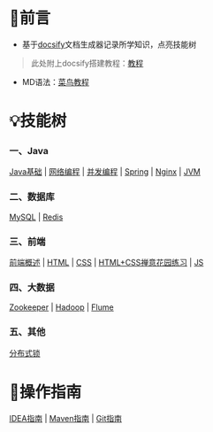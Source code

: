 # 🤝前言

- 基于[docsify](https://docsify.js.org/#/zh-cn/)文档生成器记录所学知识，点亮技能树

> 此处附上docsify搭建教程：[教程](/搭建Docsify到GitHub)

- MD语法：[菜鸟教程](https://www.runoob.com/markdown/md-tutorial.html)

# 💡技能树

### 一、Java

[Java基础](/Java/1.Java基础/README)	|	[网络编程](/Java/2.网络编程/README)	|	[并发编程](/Java/3.JUC并发编程/README)	|	[Spring](/Java/4.Spring全家桶/README)	|	[Nginx](/Java/5.Nginx/README)	|	[JVM](/Java/6.JVM/README)

### 二、数据库

[MySQL](/数据库/MySQL/README)	|	[Redis](/数据库/Redis/README)

### 三、前端

[前端概述](/前端/前端概述)	|	[HTML](/前端/HTML)	|	[CSS](/前端/CSS)	|	[HTML+CSS禅意花园练习](/前端/HTML+CSS禅意花园练习)	|	[JS](/前端/JS)

### 四、大数据

[Zookeeper](/大数据/1.Zookeeper/README)	|	[Hadoop](/大数据/2.Hadoop/README)	|	[Flume](/大数据/3.Flume/Flume)

### 五、其他

[分布式锁](/其他/分布式锁)

# 🧤操作指南

[IDEA指南](/其他/IDEA指南)	|	[Maven指南](/其他/Maven指南)	|	[Git指南](/其他/Git指南)


















